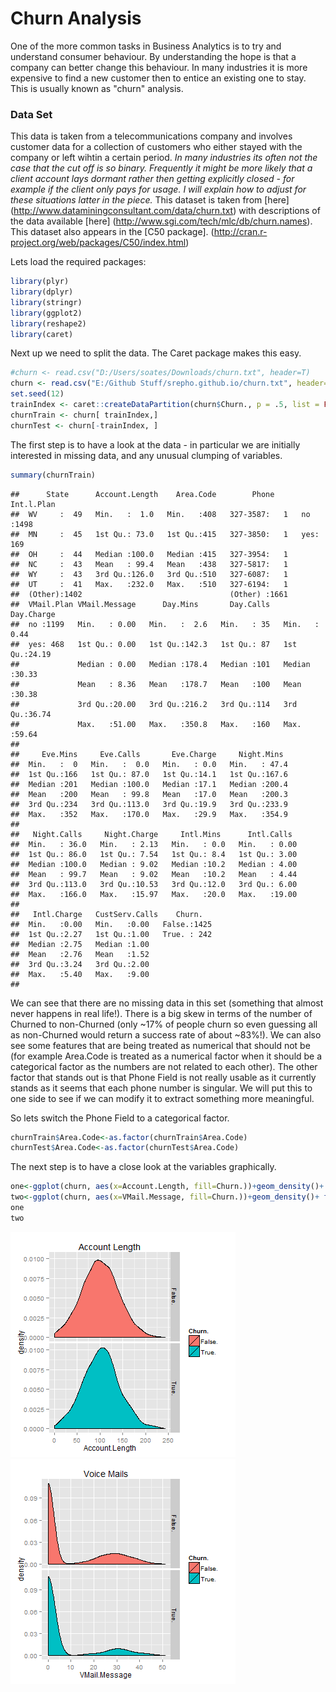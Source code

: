 Churn Analysis
========================================================

One of the more common tasks in Business Analytics is to try and understand consumer behaviour. By understanding the hope is that a company can better change this behaviour. In many industries it is more expensive to find a new customer then to entice an existing one to stay. This is usually known as "churn" analysis.

### Data Set

This data is taken from a telecommunications company and involves customer data for a collection of customers who either stayed with the company or left wihtin a certain period. <i>In many industries its often not the case that the cut off is so binary. Frequently it might be more likely that a client account lays dormant rather then getting explicitly closed - for example if the client only pays for usage. I will explain how to adjust for these situations latter in the piece.</i> This dataset is taken from [here] (http://www.dataminingconsultant.com/data/churn.txt) with descriptions of the data available [here] (http://www.sgi.com/tech/mlc/db/churn.names). This dataset also appears in the [C50 package]. (http://cran.r-project.org/web/packages/C50/index.html)

Lets load the required packages:


```r
library(plyr)
library(dplyr)
library(stringr)
library(ggplot2)
library(reshape2)
library(caret)
```

Next up we need to split the data. The Caret package makes this easy.


```r
#churn <- read.csv("D:/Users/soates/Downloads/churn.txt", header=T)
churn <- read.csv("E:/Github Stuff/srepho.github.io/churn.txt", header=T)
set.seed(12)
trainIndex <- caret::createDataPartition(churn$Churn., p = .5, list = FALSE, times = 1)
churnTrain <- churn[ trainIndex,]
churnTest <- churn[-trainIndex, ]
```
The first step is to have a look at the data - in particular we are initially interested in missing data, and any unusual clumping of variables.


```r
summary(churnTrain)
```

```
##      State      Account.Length    Area.Code        Phone      Int.l.Plan
##  WV     :  49   Min.   :  1.0   Min.   :408   327-3587:   1   no :1498  
##  MN     :  45   1st Qu.: 73.0   1st Qu.:415   327-3850:   1   yes: 169  
##  OH     :  44   Median :100.0   Median :415   327-3954:   1             
##  NC     :  43   Mean   : 99.4   Mean   :438   327-5817:   1             
##  WY     :  43   3rd Qu.:126.0   3rd Qu.:510   327-6087:   1             
##  UT     :  41   Max.   :232.0   Max.   :510   327-6194:   1             
##  (Other):1402                                 (Other) :1661             
##  VMail.Plan VMail.Message      Day.Mins       Day.Calls     Day.Charge   
##  no :1199   Min.   : 0.00   Min.   :  2.6   Min.   : 35   Min.   : 0.44  
##  yes: 468   1st Qu.: 0.00   1st Qu.:142.3   1st Qu.: 87   1st Qu.:24.19  
##             Median : 0.00   Median :178.4   Median :101   Median :30.33  
##             Mean   : 8.36   Mean   :178.7   Mean   :100   Mean   :30.38  
##             3rd Qu.:20.00   3rd Qu.:216.2   3rd Qu.:114   3rd Qu.:36.74  
##             Max.   :51.00   Max.   :350.8   Max.   :160   Max.   :59.64  
##                                                                          
##     Eve.Mins     Eve.Calls       Eve.Charge     Night.Mins   
##  Min.   :  0   Min.   :  0.0   Min.   : 0.0   Min.   : 47.4  
##  1st Qu.:166   1st Qu.: 87.0   1st Qu.:14.1   1st Qu.:167.6  
##  Median :201   Median :100.0   Median :17.1   Median :200.4  
##  Mean   :200   Mean   : 99.8   Mean   :17.0   Mean   :200.3  
##  3rd Qu.:234   3rd Qu.:113.0   3rd Qu.:19.9   3rd Qu.:233.9  
##  Max.   :352   Max.   :170.0   Max.   :29.9   Max.   :354.9  
##                                                              
##   Night.Calls     Night.Charge     Intl.Mins      Intl.Calls   
##  Min.   : 36.0   Min.   : 2.13   Min.   : 0.0   Min.   : 0.00  
##  1st Qu.: 86.0   1st Qu.: 7.54   1st Qu.: 8.4   1st Qu.: 3.00  
##  Median :100.0   Median : 9.02   Median :10.2   Median : 4.00  
##  Mean   : 99.7   Mean   : 9.02   Mean   :10.2   Mean   : 4.44  
##  3rd Qu.:113.0   3rd Qu.:10.53   3rd Qu.:12.0   3rd Qu.: 6.00  
##  Max.   :166.0   Max.   :15.97   Max.   :20.0   Max.   :19.00  
##                                                                
##   Intl.Charge   CustServ.Calls    Churn.    
##  Min.   :0.00   Min.   :0.00   False.:1425  
##  1st Qu.:2.27   1st Qu.:1.00   True. : 242  
##  Median :2.75   Median :1.00                
##  Mean   :2.76   Mean   :1.52                
##  3rd Qu.:3.24   3rd Qu.:2.00                
##  Max.   :5.40   Max.   :9.00                
## 
```

We can see that there are no missing data in this set (something that almost never happens in real life!). There is a big skew in terms of the number of Churned to non-Churned (only ~17% of people churn so even guessing all as non-Churned would return a success rate of about ~83%!). We can also see some features that are being treated as numerical that should not be (for example Area.Code is treated as a numerical factor when it should be a categorical factor as the numbers are not related to each other). The other factor that stands out is that Phone Field is not really usable as it currently stands as it seems that each phone number is singular. We will put this to one side to see if we can modify it to extract something more meaningful.

So lets switch the Phone Field to a categorical factor.


```r
churnTrain$Area.Code<-as.factor(churnTrain$Area.Code)
churnTest$Area.Code<-as.factor(churnTest$Area.Code)
```

The next step is to have a close look at the variables graphically.


```r
one<-ggplot(churn, aes(x=Account.Length, fill=Churn.))+geom_density()+ facet_grid(Churn. ~ .) + labs(title="Account Length")
two<-ggplot(churn, aes(x=VMail.Message, fill=Churn.))+geom_density()+ facet_grid(Churn. ~ .) + labs(title="Voice Mails")
one 
two
```

![plot of chunk unnamed-chunk-5](figure/unnamed-chunk-51.png) ![plot of chunk unnamed-chunk-5](figure/unnamed-chunk-52.png) 




<script>
  (function(i,s,o,g,r,a,m){i['GoogleAnalyticsObject']=r;i[r]=i[r]||function(){
  (i[r].q=i[r].q||[]).push(arguments)},i[r].l=1*new Date();a=s.createElement(o),
  m=s.getElementsByTagName(o)[0];a.async=1;a.src=g;m.parentNode.insertBefore(a,m)
  })(window,document,'script','//www.google-analytics.com/analytics.js','ga');

  ga('create', 'UA-52218028-1', 'srepho.github.io');
  ga('send', 'pageview');

</script>

